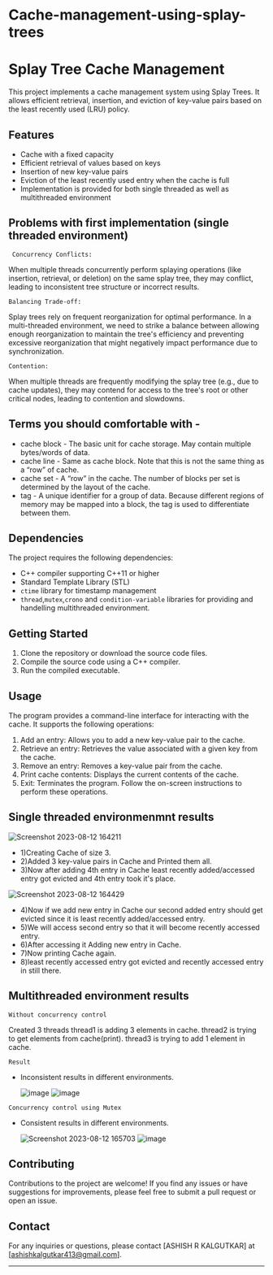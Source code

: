 # Cache-management-using-splay-trees

# Splay Tree Cache Management

This project implements a cache management system using Splay Trees. It allows efficient retrieval, insertion, and eviction of key-value pairs based on the least recently used (LRU) policy.

## Features

- Cache with a fixed capacity
- Efficient retrieval of values based on keys
- Insertion of new key-value pairs
- Eviction of the least recently used entry when the cache is full
- Implementation is provided for both single threaded as well as multithreaded environment
  
## Problems with first implementation (single threaded environment)
```
 Concurrency Conflicts:
```
 When multiple threads concurrently perform splaying operations (like insertion, retrieval, or deletion) on the same splay tree, they may     conflict, leading to inconsistent tree structure or incorrect results.
 ```
 Balancing Trade-off:
```
Splay trees rely on frequent reorganization for optimal performance. In a multi-threaded environment, we need to strike a balance between 
  allowing enough reorganization to maintain the tree's efficiency and preventing excessive reorganization that might negatively impact performance due to 
  synchronization.
  ```
 Contention:
```
When multiple threads are frequently modifying the splay tree (e.g., due to cache updates), they may contend for access to the tree's root or other 
  critical nodes, leading to contention and slowdowns.

## Terms you should comfortable with -
- cache block - The basic unit for cache storage. May contain multiple
  bytes/words of data.
- cache line - Same as cache block. Note that this is not the same thing as
  a “row” of cache.
- cache set - A “row” in the cache. The number of blocks per set is determined by the layout of the cache.
- tag - A unique identifier for a group of data. Because different regions of
  memory may be mapped into a block, the tag is used to differentiate
  between them.

## Dependencies

The project requires the following dependencies:

- C++ compiler supporting C++11 or higher
- Standard Template Library (STL)
- `ctime` library for timestamp management
- `thread`,`mutex`,`crono` and `condition-variable` libraries for providing and handelling multithreaded environment.

## Getting Started

1. Clone the repository or download the source code files.
2. Compile the source code using a C++ compiler.
3. Run the compiled executable.

## Usage

The program provides a command-line interface for interacting with the cache. It supports the following operations:
1. Add an entry: Allows you to add a new key-value pair to the cache.
2. Retrieve an entry: Retrieves the value associated with a given key from the cache.
3. Remove an entry: Removes a key-value pair from the cache.
4. Print cache contents: Displays the current contents of the cache.
5. Exit: Terminates the program.
Follow the on-screen instructions to perform these operations.

## Single threaded environmenmnt results
 ![Screenshot 2023-08-12 164211](https://github.com/Sanketsb17/Cache-management-using-splay-trees/assets/112432663/15729165-3482-4354-a92f-b15fe4438574)

- 1)Creating Cache of size 3.
- 2)Added 3 key-value pairs in Cache and Printed them all.
- 3)Now after adding 4th entry in Cache least recently added/accessed entry got evicted and 4th entry took it's place.

 ![Screenshot 2023-08-12 164429](https://github.com/Sanketsb17/Cache-management-using-splay-trees/assets/112432663/08df7229-87b3-4607-bd3a-0cb74ecee8b5)

- 4)Now if we add new entry in Cache our second added entry should get evicted since it is least recently added/accessed entry.
- 5)We will access second entry so that it will become recently accessed entry.
- 6)After accessing it Adding new entry in Cache.
- 7)Now printing Cache again.
- 8)least recently accessed entry got evicted and recently accessed entry in still there.

## Multithreaded environment results
```
Without concurrency control
```
Created 3 threads thread1 is adding 3 elements in cache.
thread2 is trying to get elements from cache(print).
thread3 is trying to add 1 element in cache.

```
Result
```
- Inconsistent results in different environments.

  ![image](https://github.com/Sanketsb17/Cache-management-using-splay-trees/assets/112432663/4aa8762c-98de-403a-8cc3-86b15c1994ef)
  ![image](https://github.com/Sanketsb17/Cache-management-using-splay-trees/assets/112432663/5d552d7a-ffc3-4425-9653-8925ae1cbb0b)

```
Concurrency control using Mutex
```
- Consistent results in different environments.

  ![Screenshot 2023-08-12 165703](https://github.com/Sanketsb17/Cache-management-using-splay-trees/assets/112432663/96140bc2-280a-49b8-82db-fea40b567ab6)
  ![image](https://github.com/Sanketsb17/Cache-management-using-splay-trees/assets/112432663/ec0b2741-dc5e-4c77-adab-b17f8eabc1b6)




## Contributing

Contributions to the project are welcome! If you find any issues or have suggestions for improvements, please feel free to submit a pull request or open an issue.

## Contact

For any inquiries or questions, please contact [ASHISH R KALGUTKAR] at [ashishkalgutkar413@gmail.com].

---
